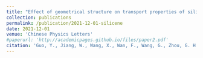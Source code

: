 ```yaml
---
title: "Effect of geometrical structure on transport properties of silicene nanoconstrictions"
collection: publications
permalink: /publication/2021-12-01-silicene
date: 2021-12-01
venue: 'Chinese Physics Letters'
#paperurl: 'http://academicpages.github.io/files/paper2.pdf'
citation: 'Guo, Y., Jiang, W., Wang, X., Wan, F., Wang, G., Zhou, G. H., ... & Li, Y. (2021). &quot;Effect of geometrical structure on transport properties of silicene nanoconstrictions.&quot; <i>Chinese Physics Letters</i>. 38(12).'
---
```

